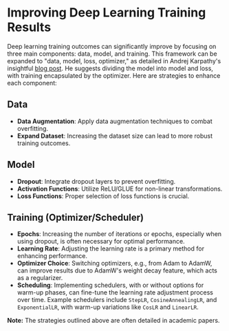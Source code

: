 # Improving Deep Learning Training Results

Deep learning training outcomes can significantly improve by focusing on three main components: data, model, and training. This framework can be expanded to "data, model, loss, optimizer," as detailed in Andrej Karpathy's insightful [blog post](http://karpathy.github.io/2022/03/14/lecun1989). He suggests dividing the model into model and loss, with training encapsulated by the optimizer. Here are strategies to enhance each component:

## Data
- **Data Augmentation**: Apply data augmentation techniques to combat overfitting.
- **Expand Dataset**: Increasing the dataset size can lead to more robust training outcomes.

## Model
- **Dropout**: Integrate dropout layers to prevent overfitting.
- **Activation Functions**: Utilize ReLU/GLUE for non-linear transformations.
- **Loss Functions**: Proper selection of loss functions is crucial.


## Training (Optimizer/Scheduler)
- **Epochs**: Increasing the number of iterations or epochs, especially when using dropout, is often necessary for optimal performance.
- **Learning Rate**: Adjusting the learning rate is a primary method for enhancing performance.
- **Optimizer Choice**: Switching optimizers, e.g., from Adam to AdamW, can improve results due to AdamW's weight decay feature, which acts as a regularizer.
- **Scheduling**: Implementing schedulers, with or without options for warm-up phases, can fine-tune the learning rate adjustment process over time. Example schedulers include `StepLR`, `CosineAnnealingLR`, and `ExponentialLR`, with warm-up variations like `CosLR` and `LinearLR`. 


**Note:** The strategies outlined above are often detailed in academic papers.